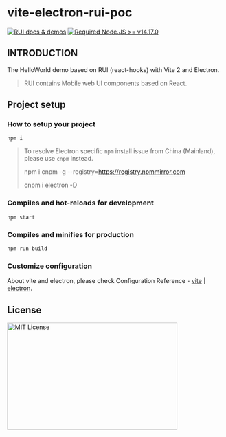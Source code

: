 # vite-electron-rui-poc

<a href="https://nikoni.top/rui-next/docs/" target="_blank"><img src="https://img.shields.io/static/v1?label=&message=RUI%20docs%20%26%20demos&color=3366cc" alt="RUI docs & demos" /></a> [![Required Node.JS >= v14.17.0](https://img.shields.io/static/v1?label=node&message=%3E=14.17.0&logo=node.js&color=3f893e&style=flat)](https://nodejs.org/about/releases)

## INTRODUCTION

The HelloWorld demo based on RUI (react-hooks) with Vite 2 and Electron.

> RUI contains Mobile web UI components based on React.

## Project setup

### How to setup your project
```
npm i
```

> To resolve Electron specific `npm` install issue from China (Mainland), please use `cnpm` instead.
>
> npm i cnpm -g --registry=https://registry.npmmirror.com
>
> cnpm i electron -D

### Compiles and hot-reloads for development
```
npm start
```

### Compiles and minifies for production
```
npm run build
```

### Customize configuration

About vite and electron, please check Configuration Reference - [vite](https://vitejs.dev/config/) | [electron](https://www.electronjs.org/).

## License

<img src="https://nikoni.top/images/niko-mit-react.png" alt="MIT License" width="396" height="250"/>
